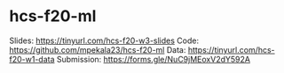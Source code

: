 # hcs-f20-ml
Slides: https://tinyurl.com/hcs-f20-w3-slides
Code: https://github.com/mpekala23/hcs-f20-ml
Data: https://tinyurl.com/hcs-f20-w1-data
Submission: https://forms.gle/NuC9jMEoxV2dY592A
